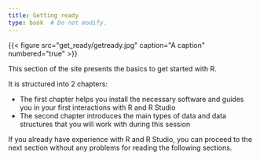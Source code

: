 ```yaml
---
title: Getting ready
type: book  # Do not modify.
---
```



{{< figure src="get_ready/getready.jpg" caption="A caption" numbered="true" >}}

This section of the site presents the basics to get started with R.

It is structured into 2 chapters:

+ The first chapter helps you install the necessary software and guides you in your first interactions with R and R Studio
+ The second chapter introduces the main types of data and data structures that you will work with during this session


If you already have experience with R and R Studio, you can proceed to the next section without any problems for reading the following sections.
